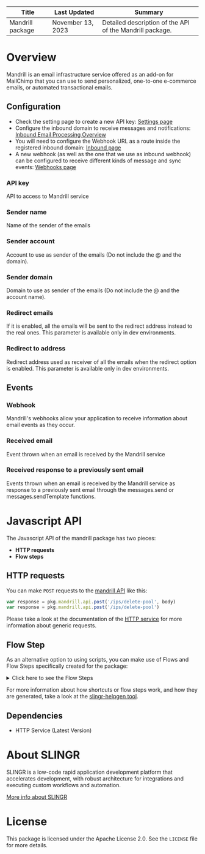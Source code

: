 <table class="table" style="margin-top: 10px">
    <thead>
    <tr>
        <th>Title</th>
        <th>Last Updated</th>
        <th>Summary</th>
    </tr>
    </thead>
    <tbody>
    <tr>
        <td>Mandrill package</td>
        <td>November 13, 2023</td>
        <td>Detailed description of the API of the Mandrill package.</td>
    </tr>
    </tbody>
</table>

# Overview

Mandrill is an email infrastructure service offered as an add-on for MailChimp that you can use to send personalized,
one-to-one e-commerce emails, or automated transactional emails.


## Configuration

- Check the setting page to create a new API key: [Settings page](https://mandrillapp.com/settings/)
- Configure the inbound domain to receive messages and notifications: [Inbound Email Processing Overview](https://mandrill.zendesk.com/hc/en-us/articles/205583197-Inbound-Email-Processing-Overview)
- You will need to configure the Webhook URL as a route inside the registered inbound domain: [Inbound page](https://mandrillapp.com/inbound)
- A new webhook (as well as the one that we use as inbound webhook) can be configured to receive different kinds of message and sync events: [Webhooks page](https://mandrillapp.com/settings/webhooks)

### API key
API to access to Mandrill service

### Sender name
Name of the sender of the emails

### Sender account
Account to use as sender of the emails (Do not include the @ and the domain).

### Sender domain
Domain to use as sender of the emails (Do not include the @ and the account name).

### Redirect emails
If it is enabled, all the emails will be sent to the redirect address instead to the real ones. This parameter is available only in dev environments.

### Redirect to address
Redirect address used as receiver of all the emails when the redirect option is enabled. This parameter is available only in dev environments.

## Events

### Webhook

Mandrill's webhooks allow your application to receive information about email events as they occur.

### Received email
Event thrown when an email is received by the Mandrill service

### Received response to a previously sent email
Events thrown when an email is received by the Mandrill service as response to a previously sent email through the messages.send or messages.sendTemplate functions.

# Javascript API

The Javascript API of the mandrill package has two pieces:

- **HTTP requests**
- **Flow steps**

## HTTP requests
You can make `POST` requests to the [mandrill API](https://mailchimp.com/developer/transactional/api/) like this:
```javascript
var response = pkg.mandrill.api.post('/ips/delete-pool', body)
var response = pkg.mandrill.api.post('/ips/delete-pool')
```

Please take a look at the documentation of the [HTTP service](https://github.com/slingr-stack/http-service)
for more information about generic requests.

## Flow Step

As an alternative option to using scripts, you can make use of Flows and Flow Steps specifically created for the package:
<details>
    <summary>Click here to see the Flow Steps</summary>

<br>

### Generic Flow Step

Generic flow step for full use of the entire package and its services.

<h3>Inputs</h3>

<table>
    <thead>
    <tr>
        <th>Label</th>
        <th>Type</th>
        <th>Required</th>
        <th>Default</th>
        <th>Visibility</th>
        <th>Description</th>
    </tr>
    </thead>
    <tbody>
    <tr>
        <td>URL (Method)</td>
        <td>choice</td>
        <td>yes</td>
        <td> - </td>
        <td>Always</td>
        <td>
            This is the http method to be used against the endpoint. <br>
            Possible values are: <br>
            <i><strong>POST</strong></i>
        </td>
    </tr>
    <tr>
        <td>URL (Path)</td>
        <td>choice</td>
        <td>yes</td>
        <td> - </td>
        <td>Always</td>
        <td>
            The url to which this endpoint will send the request. This is the exact service to which the http request will be made. <br>
            Possible values are: <br>
            <i><strong>/users/info<br>/users/ping<br>/users/ping2<br>/users/senders<br>/messages/send<br>/messages/send-template<br>/messages/search<br>/messages/search-time-series<br>/messages/info<br>/messages/content<br>/messages/parse<br>/messages/send-raw<br>/messages/list-scheduled<br>/messages/cancel-scheduled<br>/messages/reschedule<br>/tags/list<br>/tags/delete<br>/tags/info<br>/tags/time-series<br>/tags/all-time-series<br>/rejects/add<br>/rejects/list<br>/rejects/delete<br>/whitelists/add<br>/whitelists/list<br>/whitelists/delete<br>/senders/list<br>/senders/domains<br>/senders/add-domain<br>/senders/check-domain<br>/senders/verify-domain<br>/senders/info<br>/senders/time-series<br>/urls/list<br>/urls/search<br>/urls/time-series<br>/urls/tracking-domains<br>/urls/check-tracking-domain<br>/templates/add<br>/templates/info<br>/templates/update<br>/templates/publish<br>/templates/delete<br>/templates/list<br>/templates/time-series<br>/templates/render<br>/webhooks/list<br>/webhooks/add<br>/webhooks/info<br>/webhooks/update<br>/webhooks/delete<br>/subaccounts/list<br>/subaccounts/add<br>/subaccounts/info<br>/subaccounts/update<br>/subaccounts/delete<br>/subaccounts/pause<br>/subaccounts/resume<br>/inbound/domains<br>/inbound/add-domain<br>/inbound/check-domain<br>/inbound/delete-domain<br>/inbound/routes<br>/inbound/add-route<br>/inbound/update-route<br>/inbound/delete-route<br>/inbound/send-raw<br>/exports/info<br>/exports/list<br>/exports/rejects<br>/exports/whitelist<br>/exports/activity<br>/ips/list<br>/ips/info<br>/ips/provision<br>/ips/start-warmup<br>/ips/cancel-warmup<br>/ips/set-pool<br>/ips/delete<br>/ips/list-pools<br>/ips/pool-info<br>/ips/create-pool<br>/ips/delete-pool<br>/ips/check-custom-dns<br>/ips/set-custom-dns<br>/metadata/list<br>/metadata/add<br>/metadata/update<br>/metadata/delete<br></strong></i>
        </td>
    </tr>
    <tr>
        <td>Headers</td>
        <td>keyValue</td>
        <td>no</td>
        <td> - </td>
        <td>Always</td>
        <td>
            Used when you want to have a custom http header for the request.
        </td>
    </tr>
    <tr>
        <td>Query Params</td>
        <td>keyValue</td>
        <td>no</td>
        <td> - </td>
        <td>Always</td>
        <td>
            Used when you want to have a custom query params for the http call.
        </td>
    </tr>
    <tr>
        <td>Body</td>
        <td>json</td>
        <td>no</td>
        <td> - </td>
        <td>Always</td>
        <td>
            A payload of data can be sent to the server in the body of the request.
        </td>
    </tr>
    <tr>
        <td>Override Settings</td>
        <td>boolean</td>
        <td>no</td>
        <td> false </td>
        <td>Always</td>
        <td></td>
    </tr>
    <tr>
        <td>Follow Redirect</td>
        <td>boolean</td>
        <td>no</td>
        <td> false </td>
        <td> overrideSettings </td>
        <td>Indicates that the resource has to be downloaded into a file instead of returning it in the response.</td>
    </tr>
    <tr>
        <td>Download</td>
        <td>boolean</td>
        <td>no</td>
        <td> false </td>
        <td> overrideSettings </td>
        <td>If true the method won't return until the file has been downloaded, and it will return all the information of the file.</td>
    </tr>
    <tr>
        <td>File name</td>
        <td>text</td>
        <td>no</td>
        <td></td>
        <td> overrideSettings </td>
        <td>If provided, the file will be stored with this name. If empty the file name will be calculated from the URL.</td>
    </tr>
    <tr>
        <td>Full response</td>
        <td> boolean </td>
        <td>no</td>
        <td> false </td>
        <td> overrideSettings </td>
        <td>Include extended information about response</td>
    </tr>
    <tr>
        <td>Connection Timeout</td>
        <td> number </td>
        <td>no</td>
        <td> 5000 </td>
        <td> overrideSettings </td>
        <td>Connect a timeout interval, in milliseconds (0 = infinity).</td>
    </tr>
    <tr>
        <td>Read Timeout</td>
        <td> number </td>
        <td>no</td>
        <td> 60000 </td>
        <td> overrideSettings </td>
        <td>Read a timeout interval, in milliseconds (0 = infinity).</td>
    </tr>
    </tbody>
</table>

<h3>Outputs</h3>

<table>
    <thead>
    <tr>
        <th>Name</th>
        <th>Type</th>
        <th>Description</th>
    </tr>
    </thead>
    <tbody>
    <tr>
        <td>response</td>
        <td>object</td>
        <td>
            Object resulting from the response to the endpoint call.
        </td>
    </tr>
    </tbody>
</table>


</details>

For more information about how shortcuts or flow steps work, and how they are generated, take a look at the [slingr-helpgen tool](https://github.com/slingr-stack/slingr-helpgen).


## Dependencies
* HTTP Service (Latest Version)

# About SLINGR

SLINGR is a low-code rapid application development platform that accelerates development, with robust architecture for integrations and executing custom workflows and automation.

[More info about SLINGR](https://slingr.io)

# License

This package is licensed under the Apache License 2.0. See the `LICENSE` file for more details.
